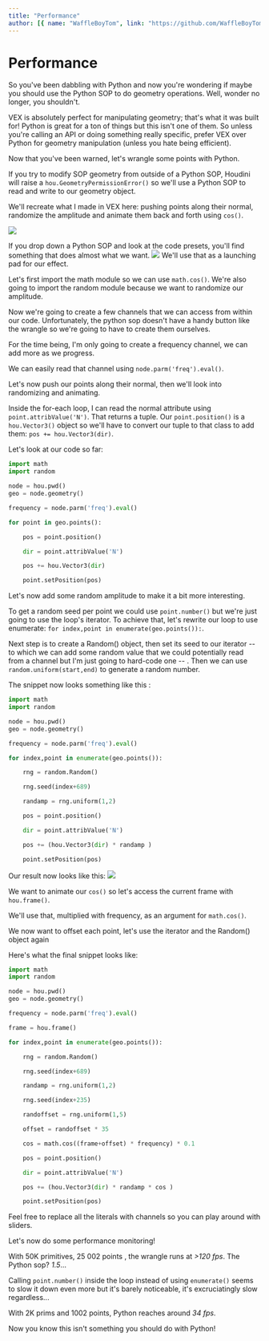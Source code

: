 ```yaml
---
title: "Performance"
author: [{ name: "WaffleBoyTom", link: "https://github.com/WaffleBoyTom" }]
---
```


# Performance

So you've been dabbling with Python and now you're wondering if maybe you should use the Python SOP to do geometry operations. Well, wonder no longer, you shouldn't.

VEX is absolutely perfect for manipulating geometry; that's what it was built for! Python is great for a ton of things but this isn't one of them. So unless you're calling an API or doing something really specific, prefer VEX over Python for geometry manipulation (unless you hate being efficient).

Now that you've been warned, let's wrangle some points with Python.

If you try to modify SOP geometry from outside of a Python SOP, Houdini will raise a `hou.GeometryPermissionError()` so we'll use a Python SOP to read and write to our geometry object.

We'll recreate what I made in VEX here: pushing points along their normal, randomize the amplitude and animate them back and forth using `cos()`.

![](/img/Performance/1.png)

If you drop down a Python SOP and look at the code presets, you'll find something that does almost what we want. ![](/img/Performance/2.png)
We'll use that as a launching pad for our effect.

Let's first import the math module so we can use `math.cos()`. We're also going to import the random module because we want to randomize our amplitude.

Now we're going to create a few channels that we can access from within our code. Unfortunately, the python sop doesn't have a handy button like the wrangle so we're going to have to create them ourselves.

For the time being, I'm only going to create a frequency channel, we can add more as we progress.

We can easily read that channel using `node.parm('freq').eval()`.

Let's now push our points along their normal, then we'll look into randomizing and animating.

Inside the for-each loop, I can read the normal attribute using `point.attribValue('N')`. That returns a tuple. Our `point.position()` is a `hou.Vector3()` object so we'll have to convert our tuple to that class to add them: `pos += hou.Vector3(dir)`.

Let's look at our code so far:

```python
import math
import random

node = hou.pwd()
geo = node.geometry()

frequency = node.parm('freq').eval()

for point in geo.points():

    pos = point.position()

    dir = point.attribValue('N')

    pos += hou.Vector3(dir)

    point.setPosition(pos)

```

Let's now add some random amplitude to make it a bit more interesting.

To get a random seed per point we could use `point.number()` but we're just going to use the loop's iterator. To achieve that, let's rewrite our loop to use enumerate: `for index,point in enumerate(geo.points()):`.

Next step is to create a Random() object, then set its seed to our iterator -- to which we can add some random value that we could potentially read from a channel but I'm just going to hard-code one -- . Then we can use `random.uniform(start,end)` to generate a random number.

The snippet now looks something like this :

```python
import math
import random

node = hou.pwd()
geo = node.geometry()

frequency = node.parm('freq').eval()

for index,point in enumerate(geo.points()):

    rng = random.Random()

    rng.seed(index+689)

    randamp = rng.uniform(1,2)

    pos = point.position()

    dir = point.attribValue('N')

    pos += (hou.Vector3(dir) * randamp )

    point.setPosition(pos)
```

Our result now looks like this: ![](/img/Performance/3.png)

We want to animate our `cos()` so let's access the current frame with `hou.frame()`.

We'll use that, multiplied with frequency, as an argument for `math.cos()`.

We now want to offset each point, let's use the iterator and the Random() object again

Here's what the final snippet looks like:

```python
import math
import random

node = hou.pwd()
geo = node.geometry()

frequency = node.parm('freq').eval()

frame = hou.frame()

for index,point in enumerate(geo.points()):

    rng = random.Random()

    rng.seed(index+689)

    randamp = rng.uniform(1,2)

    rng.seed(index+235)

    randoffset = rng.uniform(1,5)

    offset = randoffset * 35

    cos = math.cos((frame+offset) * frequency) * 0.1

    pos = point.position()

    dir = point.attribValue('N')

    pos += (hou.Vector3(dir) * randamp * cos )

    point.setPosition(pos)
```

Feel free to replace all the literals with channels so you can play around with sliders.

Let's now do some performance monitoring!

With 50K primitives, 25 002 points , the wrangle runs at _>120 fps_. The Python sop? _1.5_...

Calling `point.number()` inside the loop instead of using `enumerate()` seems to slow it down even more but it's barely noticeable, it's excruciatingly slow regardless...

With 2K prims and 1002 points, Python reaches around _34 fps_.

Now you know this isn't something you should do with Python!

